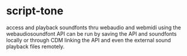 # script-tone
access and playback soundfonts thru webaudio and webmidi using the webaudiosoundfont API
can be run by saving the API and soundfonts locally or through CDM linking the API and even the external sound playback files remotely.

